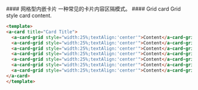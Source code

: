 <cn>
####  网格型内嵌卡片
一种常见的卡片内容区隔模式。
</cn>

<us>
#### Grid card
Grid style card content.
</us>

```html
<template>
<a-card title="Card Title">
  <a-card-grid style="width:25%;textAlign:'center'">Content</a-card-grid>
  <a-card-grid style="width:25%;textAlign:'center'">Content</a-card-grid>
  <a-card-grid style="width:25%;textAlign:'center'">Content</a-card-grid>
  <a-card-grid style="width:25%;textAlign:'center'">Content</a-card-grid>
  <a-card-grid style="width:25%;textAlign:'center'">Content</a-card-grid>
  <a-card-grid style="width:25%;textAlign:'center'">Content</a-card-grid>
  <a-card-grid style="width:25%;textAlign:'center'">Content</a-card-grid>
</a-card>
</template>
```
